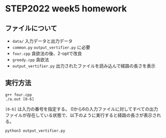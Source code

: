 # STEP2022 week5 homework
## ファイルについて
- `data/` 入力データと出力データ
- `common.py` `output_vertifier.py` に必要
- `four.cpp` 貪欲法の後、2-optで改良
- `greedy.cpp` 貪欲法
- `output_vertifier.py` 出力されたファイルを読み込んで経路の長さを表示

## 実行方法
```
g++ four.cpp
./a.out [0-6]
```
`[0-6]` は入力の番号を指定する。
0から6の入力ファイルに対してすべての出力ファイルが存在している状態で、以下のように実行すると経路の長さが表示される。
```
python3 output_vertifier.py
```
